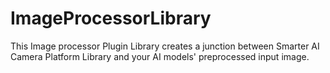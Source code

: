 # ImageProcessorLibrary
 This Image processor Plugin Library creates a junction between Smarter AI Camera Platform Library and your AI models' preprocessed input image.
